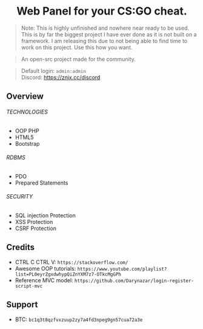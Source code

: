<h1 align="center">Web Panel for your CS:GO cheat.</h1>

> Note: This is highly unfinished and nowhere near ready to be used. This is by far the biggest project I have ever done as it is not built on a framework. I am releasing this due to not being able to find time to work on this project. Use this how you want.

> An open-src project made for the community.

> Default login: `admin:admin` <br />
> Discord: https://znix.cc/discord

## Overview

###### TECHNOLOGIES

* OOP PHP
* HTML5
* Bootstrap

###### RDBMS

* PDO
* Prepared Statements

###### SECURITY

* SQL injection Protection
* XSS Protection
* CSRF Protection

## Credits

* CTRL C CTRL V: `https://stackoverflow.com/`
* Awesome OOP tutorials: `https://www.youtube.com/playlist?list=PL0eyrZgxdwhypQiZnYXM7z7-OTkcMgGPh`
* Reference MVC model: `https://github.com/Darynazar/login-register-script-mvc`

## Support

* BTC: `bc1q3t8qzfvxzuup2zy7a4fd3npeg9gn57cua72a3e`